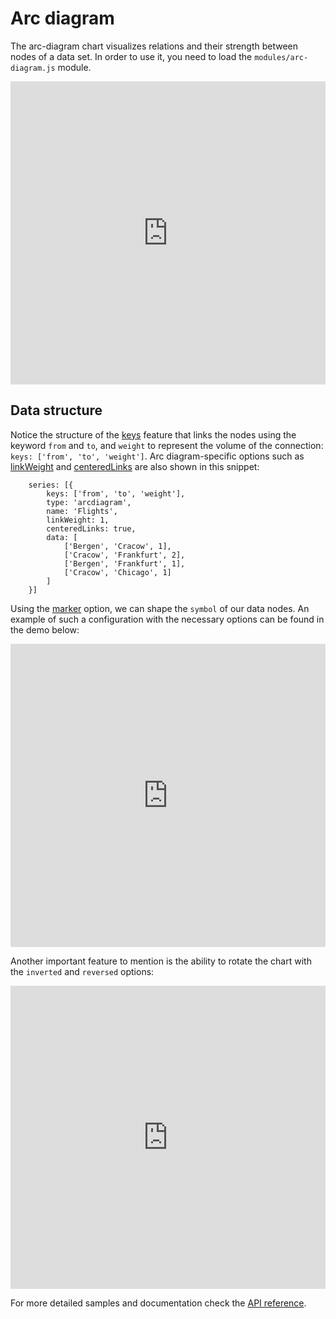 Arc diagram
============

The arc-diagram chart visualizes relations and their strength between nodes of a data set. In order to use it, you need to load the `modules/arc-diagram.js` module.

<iframe style="width: 100%; height: 485px; border: none;" src=https://www.highcharts.com/samples/embed/highcharts/demo/arc-diagram allow="fullscreen"></iframe>

Data structure
--------------

Notice the structure of the [keys](https://api.highcharts.com/highcharts/plotOptions.arcdiagram.keys) feature that links the nodes using the keyword `from` and `to`, and `weight` to represent the volume of the connection: `keys: ['from', 'to', 'weight']`. Arc diagram-specific options such as [linkWeight](https://api.highcharts.com/highcharts/plotOptions.arcdiagram.linkWeight) and [centeredLinks](https://api.highcharts.com/highcharts/plotOptions.arcdiagram.centeredLinks) are also shown in this snippet:

``` JS
    series: [{
        keys: ['from', 'to', 'weight'],
        type: 'arcdiagram',
        name: 'Flights',
        linkWeight: 1,
        centeredLinks: true,
        data: [
            ['Bergen', 'Cracow', 1],
            ['Cracow', 'Frankfurt', 2],
            ['Bergen', 'Frankfurt', 1],
            ['Cracow', 'Chicago', 1]
        ]
    }]
```

Using the [marker](https://api.highcharts.com/highcharts/plotOptions.arcdiagram.marker) option, we can shape the `symbol` of our data nodes. An example of such a configuration with the necessary options can be found in the demo below:

<iframe style="width: 100%; height: 485px; border: none;" src=https://www.highcharts.com/samples/embed/highcharts/series-arcdiagram/marker-symbol allow="fullscreen"></iframe>

Another important feature to mention is the ability to rotate the chart with the `inverted` and `reversed` options:

<iframe style="width: 100%; height: 485px; border: none;" src=https://www.highcharts.com/samples/embed/highcharts/series-arcdiagram/inverted allow="fullscreen"></iframe>

For more detailed samples and documentation check the [API reference](https://api.highcharts.com/highcharts/plotOptions.arcdiagram).